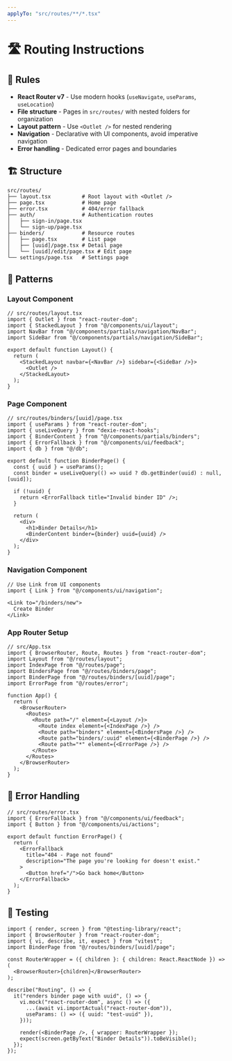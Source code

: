 ```yaml
---
applyTo: "src/routes/**/*.tsx"
---
```


# 🛣️ Routing Instructions

## 📏 Rules

- **React Router v7** - Use modern hooks (`useNavigate`, `useParams`, `useLocation`)
- **File structure** - Pages in `src/routes/` with nested folders for organization
- **Layout pattern** - Use `<Outlet />` for nested rendering
- **Navigation** - Declarative with UI components, avoid imperative navigation
- **Error handling** - Dedicated error pages and boundaries

## 🏗️ Structure

```
src/routes/
├── layout.tsx          # Root layout with <Outlet />
├── page.tsx            # Home page
├── error.tsx           # 404/error fallback
├── auth/               # Authentication routes
│   ├── sign-in/page.tsx
│   └── sign-up/page.tsx
├── binders/            # Resource routes
│   ├── page.tsx        # List page
│   ├── [uuid]/page.tsx # Detail page  
│   └── [uuid]/edit/page.tsx # Edit page
└── settings/page.tsx   # Settings page
```

## 🎯 Patterns

### Layout Component
```tsx
// src/routes/layout.tsx
import { Outlet } from "react-router-dom";
import { StackedLayout } from "@/components/ui/layout";
import NavBar from "@/components/partials/navigation/NavBar";
import SideBar from "@/components/partials/navigation/SideBar";

export default function Layout() {
  return (
    <StackedLayout navbar={<NavBar />} sidebar={<SideBar />}>
      <Outlet />
    </StackedLayout>
  );
}
```

### Page Component
```tsx
// src/routes/binders/[uuid]/page.tsx
import { useParams } from "react-router-dom";
import { useLiveQuery } from "dexie-react-hooks";
import { BinderContent } from "@/components/partials/binders";
import { ErrorFallback } from "@/components/ui/feedback";
import { db } from "@/db";

export default function BinderPage() {
  const { uuid } = useParams();
  const binder = useLiveQuery(() => uuid ? db.getBinder(uuid) : null, [uuid]);
  
  if (!uuid) {
    return <ErrorFallback title="Invalid binder ID" />;
  }
  
  return (
    <div>
      <h1>Binder Details</h1>
      <BinderContent binder={binder} uuid={uuid} />
    </div>
  );
}
```

### Navigation Component
```tsx
// Use Link from UI components
import { Link } from "@/components/ui/navigation";

<Link to="/binders/new">
  Create Binder
</Link>
```

### App Router Setup
```tsx
// src/App.tsx
import { BrowserRouter, Route, Routes } from "react-router-dom";
import Layout from "@/routes/layout";
import IndexPage from "@/routes/page";
import BindersPage from "@/routes/binders/page";
import BinderPage from "@/routes/binders/[uuid]/page";
import ErrorPage from "@/routes/error";

function App() {
  return (
    <BrowserRouter>
      <Routes>
        <Route path="/" element={<Layout />}>
          <Route index element={<IndexPage />} />
          <Route path="binders" element={<BindersPage />} />
          <Route path="binders/:uuid" element={<BinderPage />} />
          <Route path="*" element={<ErrorPage />} />
        </Route>
      </Routes>
    </BrowserRouter>
  );
}
```

## 🚨 Error Handling

```tsx
// src/routes/error.tsx
import { ErrorFallback } from "@/components/ui/feedback";
import { Button } from "@/components/ui/actions";

export default function ErrorPage() {
  return (
    <ErrorFallback 
      title="404 - Page not found"
      description="The page you're looking for doesn't exist."
    >
      <Button href="/">Go back home</Button>
    </ErrorFallback>
  );
}
```

## 🧪 Testing

```tsx
import { render, screen } from "@testing-library/react";
import { BrowserRouter } from "react-router-dom";
import { vi, describe, it, expect } from "vitest";
import BinderPage from "@/routes/binders/[uuid]/page";

const RouterWrapper = ({ children }: { children: React.ReactNode }) => (
  <BrowserRouter>{children}</BrowserRouter>
);

describe("Routing", () => {
  it("renders binder page with uuid", () => {
    vi.mock("react-router-dom", async () => ({
      ...(await vi.importActual("react-router-dom")),
      useParams: () => ({ uuid: "test-uuid" }),
    }));

    render(<BinderPage />, { wrapper: RouterWrapper });
    expect(screen.getByText("Binder Details")).toBeVisible();
  });
});
```